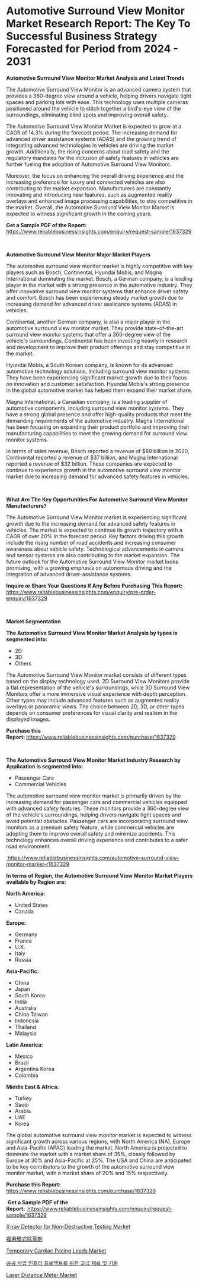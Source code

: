 <p><h1>Automotive Surround View Monitor Market Research Report: The Key To Successful Business Strategy Forecasted for Period from 2024 - 2031</h1></p><p><strong>Automotive Surround View Monitor Market Analysis and Latest Trends</strong></p>
<p><p>The Automotive Surround View Monitor is an advanced camera system that provides a 360-degree view around a vehicle, helping drivers navigate tight spaces and parking lots with ease. This technology uses multiple cameras positioned around the vehicle to stitch together a bird's-eye view of the surroundings, eliminating blind spots and improving overall safety.</p><p>The Automotive Surround View Monitor Market is expected to grow at a CAGR of 14.3% during the forecast period. The increasing demand for advanced driver assistance systems (ADAS) and the growing trend of integrating advanced technologies in vehicles are driving the market growth. Additionally, the rising concerns about road safety and the regulatory mandates for the inclusion of safety features in vehicles are further fueling the adoption of Automotive Surround View Monitors.</p><p>Moreover, the focus on enhancing the overall driving experience and the increasing preference for luxury and connected vehicles are also contributing to the market expansion. Manufacturers are constantly innovating and introducing new features, such as augmented reality overlays and enhanced image processing capabilities, to stay competitive in the market. Overall, the Automotive Surround View Monitor Market is expected to witness significant growth in the coming years.</p></p>
<p><strong>Get a Sample PDF of the Report:&nbsp;</strong> <a href="https://www.reliablebusinessinsights.com/enquiry/request-sample/1637329">https://www.reliablebusinessinsights.com/enquiry/request-sample/1637329</a></p>
<p>&nbsp;</p>
<p><strong>Automotive Surround View Monitor Major Market Players</strong></p>
<p><p>The automotive surround view monitor market is highly competitive with key players such as Bosch, Continental, Hyundai Mobis, and Magna International dominating the market. Bosch, a German company, is a leading player in the market with a strong presence in the automotive industry. They offer innovative surround view monitor systems that enhance driver safety and comfort. Bosch has been experiencing steady market growth due to increasing demand for advanced driver assistance systems (ADAS) in vehicles.</p><p>Continental, another German company, is also a major player in the automotive surround view monitor market. They provide state-of-the-art surround view monitor systems that offer a 360-degree view of the vehicle's surroundings. Continental has been investing heavily in research and development to improve their product offerings and stay competitive in the market.</p><p>Hyundai Mobis, a South Korean company, is known for its advanced automotive technology solutions, including surround view monitor systems. They have been experiencing significant market growth due to their focus on innovation and customer satisfaction. Hyundai Mobis's strong presence in the global automotive market has helped them expand their market share.</p><p>Magna International, a Canadian company, is a leading supplier of automotive components, including surround view monitor systems. They have a strong global presence and offer high-quality products that meet the demanding requirements of the automotive industry. Magna International has been focusing on expanding their product portfolio and improving their manufacturing capabilities to meet the growing demand for surround view monitor systems.</p><p>In terms of sales revenue, Bosch reported a revenue of $89 billion in 2020, Continental reported a revenue of $37 billion, and Magna International reported a revenue of $32 billion. These companies are expected to continue to experience growth in the automotive surround view monitor market due to increasing demand for advanced safety features in vehicles.</p></p>
<p>&nbsp;</p>
<p><strong>What Are The Key Opportunities For Automotive Surround View Monitor Manufacturers?</strong></p>
<p><p>The Automotive Surround View Monitor market is experiencing significant growth due to the increasing demand for advanced safety features in vehicles. The market is expected to continue its growth trajectory with a CAGR of over 20% in the forecast period. Key factors driving this growth include the rising number of road accidents and increasing consumer awareness about vehicle safety. Technological advancements in camera and sensor systems are also contributing to the market expansion. The future outlook for the Automotive Surround View Monitor market looks promising, with a growing emphasis on autonomous driving and the integration of advanced driver-assistance systems.</p></p>
<p><strong>Inquire or Share Your Questions If Any Before Purchasing This Report:</strong> <a href="https://www.reliablebusinessinsights.com/enquiry/pre-order-enquiry/1637329">https://www.reliablebusinessinsights.com/enquiry/pre-order-enquiry/1637329</a></p>
<p>&nbsp;</p>
<p><strong>Market Segmentation</strong></p>
<p><strong>The Automotive Surround View Monitor Market Analysis by types is segmented into:</strong></p>
<p><ul><li>2D</li><li>3D</li><li>Others</li></ul></p>
<p><p>The Automotive Surround View Monitor market consists of different types based on the display technology used. 2D Surround View Monitors provide a flat representation of the vehicle's surroundings, while 3D Surround View Monitors offer a more immersive visual experience with depth perception. Other types may include advanced features such as augmented reality overlays or panoramic views. The choice between 2D, 3D, or other types depends on consumer preferences for visual clarity and realism in the displayed images.</p></p>
<p><strong>Purchase this Report:&nbsp;</strong><a href="https://www.reliablebusinessinsights.com/purchase/1637329">https://www.reliablebusinessinsights.com/purchase/1637329</a></p>
<p>&nbsp;</p>
<p><strong>The Automotive Surround View Monitor Market Industry Research by Application is segmented into:</strong></p>
<p><ul><li>Passenger Cars</li><li>Commercial Vehicles</li></ul></p>
<p><p>The automotive surround view monitor market is primarily driven by the increasing demand for passenger cars and commercial vehicles equipped with advanced safety features. These monitors provide a 360-degree view of the vehicle's surroundings, helping drivers navigate tight spaces and avoid potential obstacles. Passenger cars are incorporating surround view monitors as a premium safety feature, while commercial vehicles are adopting them to improve overall safety and minimize accidents. This technology enhances overall driving experience and contributes to a safer road environment.</p></p>
<p><a href="https://www.reliablebusinessinsights.com/automotive-surround-view-monitor-market-r1637329">&nbsp;https://www.reliablebusinessinsights.com/automotive-surround-view-monitor-market-r1637329</a></p>
<p><strong>In terms of Region, the Automotive Surround View Monitor Market Players available by Region are:</strong></p>
<p>
    <p> <strong> North America: </strong>
        <ul>
            <li>United States</li>
            <li>Canada</li>
        </ul>
        </p> 
    <p> <strong> Europe: </strong>
        <ul>
            <li>Germany</li>
            <li>France</li>
            <li>U.K.</li>
            <li>Italy</li>
            <li>Russia</li>
        </ul>
        </p> 
    <p> <strong> Asia-Pacific: </strong>
        <ul>
            <li>China</li>
            <li>Japan</li>
            <li>South Korea</li>
            <li>India</li>
            <li>Australia</li>
            <li>China Taiwan</li>
            <li>Indonesia</li>
            <li>Thailand</li>
            <li>Malaysia</li>
        </ul>
        </p> 
    <p> <strong> Latin America: </strong>
        <ul>
            <li>Mexico</li>
            <li>Brazil</li>
            <li>Argentina Korea</li>
            <li>Colombia</li>
        </ul>
        </p> 
    <p> <strong> Middle East & Africa: </strong>
        <ul>
            <li>Turkey</li>
            <li>Saudi</li>
            <li>Arabia</li>
            <li>UAE</li>
            <li>Korea</li>
        </ul>
    </p>
    </p>
<p><p>The global automotive surround view monitor market is expected to witness significant growth across various regions, with North America (NA), Europe and Asia-Pacific (APAC) leading the market. North America is projected to dominate the market with a market share of 35%, closely followed by Europe at 30% and Asia-Pacific at 25%. The USA and China are anticipated to be key contributors to the growth of the automotive surround view monitor market, with a market share of 20% and 15% respectively.</p></p>
<p><strong>Purchase this Report: </strong><a href="https://www.reliablebusinessinsights.com/purchase/1637329">https://www.reliablebusinessinsights.com/purchase/1637329</a></p>
<p>&nbsp;<strong>Get a Sample PDF of the Report:&nbsp;&nbsp;</strong><a href="https://www.reliablebusinessinsights.com/enquiry/request-sample/1637329">https://www.reliablebusinessinsights.com/enquiry/request-sample/1637329</a></p>
<p><strong></strong></p>
<p><p><a href="https://github.com/beatblasta/Market-Research-Report-List-3/blob/main/x-ray-detector-for-non-destructive-testing-market.md">X-ray Detector for Non-Destructive Testing Market</a></p><p><a href="https://medium.com/@oliveyew35/%E6%9D%B1%E6%B4%8B%E5%9C%92%E8%96%AC%E5%89%A4%E5%B8%82%E5%A0%B4-%E5%B8%82%E5%A0%B4cagr-%E5%B8%82%E5%A0%B4%E5%8B%95%E5%90%91-%E6%88%90%E9%95%B7%E6%88%A6%E7%95%A5%E3%81%B8%E3%81%AE%E6%B4%9E%E5%AF%9F-4cdf6adb6502">複素環式除草剤</a></p><p><a href="https://github.com/angelajermaine/Market-Research-Report-List-3/blob/main/temporary-cardiac-pacing-leads-market.md">Temporary Cardiac Pacing Leads Market</a></p><p><a href="https://github.com/lkwggful07722/Market-Research-Report-List-2/blob/main/379758884201.md">공공 사업 인프라 프로젝트를 위한 고급 재료 및 기술</a></p><p><a href="https://issuu.com/reportprime-2/docs/laser-distance-meter-market-size-2030.pptx">Laser Distance Meter Market</a></p></p>